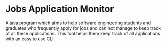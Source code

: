 # Jobs Application Monitor
A java program which aims to help software engineering students and graduates who frequently apply for jobs and can not manage to keep track of all these applications. This tool helps them keep track of all applications with an easy  to use CLI.

